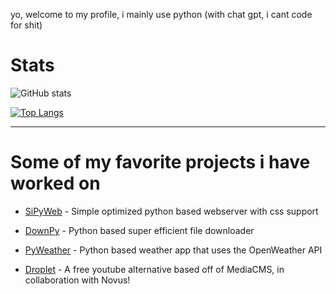 yo, welcome to my profile, i mainly use python (with chat gpt, i cant code for shit) 

# Stats

![GitHub stats](https://github-readme-stats.vercel.app/api?username=colebolebole&show_icons=true&theme=transparent)

[![Top Langs](https://github-readme-stats.vercel.app/api/top-langs/?username=colebolebole&show_icons=true&theme=transparent&layout=donut)](https://github.com/anuraghazra/github-readme-stats)

---

# Some of my favorite projects i have worked on

- <p><a href="https://github.com/colebolebole/SiPyWeb">SiPyWeb</a> - Simple optimized python based webserver with css support</p>
- <p><a href="https://github.com/colebolebole/DownPy">DownPy</a> - Python based super efficient file downloader</p>
- <p><a href="https://github.com/colebolebole/pyweather">PyWeather</a> - Python based weather app that uses the OpenWeather API
- <p><a href="https://github.com/novusthedev/droplet">Droplet</a> - A free youtube alternative based off of MediaCMS, in collaboration with Novus!</p>
